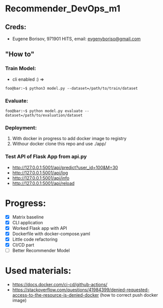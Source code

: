 # Recommender_DevOps_m1

## Creds:
* Eugene Borisov, 971901 HITS, email: evgenyboriso@gmail.com

## "How to"

### Train Model:
* cli enabled :) =>
```
foo@bar:~$ python3 model.py --dataset=/path/to/train/dataset
```

### Evaluate:
```
foo@bar:~$ python model.py evaluate --dataset=/path/to/evaluation/dataset
```


### Deployment:
1. With docker in progress to add docker image to registry
2. Withour docker clone this repo and use ./app/


### Test API of Flask App from api.py
* http://127.0.0.1:5001/api/predict?user_id=100&M=30
* http://127.0.0.1:5001/api/log
* http://127.0.0.1:5001/api/info
* http://127.0.0.1:5001/api/reload


# Progress: 
- [x] Matrix baseline
- [x] CLI application
- [x] Worked Flask app with API
- [x] Dockerfile with docker-compose.yaml
- [x] Little code refactoring
- [x] CI/CD part
- [ ] Better Recommender Model 

# Used materials:
* https://docs.docker.com/ci-cd/github-actions/
* https://stackoverflow.com/questions/41984399/denied-requested-access-to-the-resource-is-denied-docker (how to correct push docker image)
